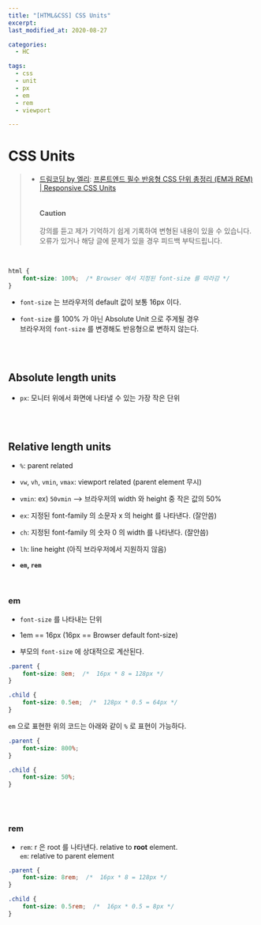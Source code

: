 ```yaml
---
title: "[HTML&CSS] CSS Units"
excerpt: 
last_modified_at: 2020-08-27

categories:
  - HC

tags:
  - css
  - unit
  - px
  - em
  - rem
  - viewport

---
```


# CSS Units

> - [드림코딩 by 엘리](https://www.youtube.com/channel/UC_4u-bXaba7yrRz_6x6kb_w): [프론트엔드 필수 반응형 CSS 단위 총정리 (EM과 REM) | Responsive CSS Units](https://www.youtube.com/watch?v=7Z3t1OWOpHo)  
> <br><br>**Caution**<br><br>
> 강의를 듣고 제가 기억하기 쉽게 기록하여 변형된 내용이 있을 수 있습니다.  
> 오류가 있거나 해당 글에 문제가 있을 경우 피드백 부탁드립니다.

<br>

```css
html {
    font-size: 100%;  /* Browser 에서 지정된 font-size 를 따라감 */
}
```

- `font-size` 는 브라우저의 default 값이 보통 16px 이다.

- `font-size` 를 100% 가 아닌 Absolute Unit 으로 주게될 경우  
브라우저의 `font-size` 를 변경해도 반응형으로 변하지 않는다.

<br><br>

## Absolute length units

- `px`: 모니터 위에서 화면에 나타낼 수 있는 가장 작은 단위

<br><br>

## Relative length units

- `%`: parent related

- `vw`, `vh`, `vmin`, `vmax`: viewport related (parent element 무시)

- `vmin`: ex) `50vmin` \-\-\> 브라우저의 width 와 height 중 작은 값의 50%

- `ex`: 지정된 font-family 의 소문자 x 의 height 를 나타낸다. (잘안씀)

- `ch`: 지정된 font-family 의 숫자 0 의 width 를 나타낸다. (잘안씀)

- `lh`: line height (아직 브라우저에서 지원하지 않음) 

- **`em`, `rem`**

<br>

### em

- `font-size` 를 나타내는 단위

- 1em \=\= 16px (16px \=\= Browser default font-size)

- 부모의 `font-size` 에 상대적으로 계산된다.

```css
.parent {
    font-size: 8em;  /*  16px * 8 = 128px */
}

.child {
    font-size: 0.5em;  /*  128px * 0.5 = 64px */
}
```

`em` 으로 표현한 위의 코드는 아래와 같이 `%` 로 표현이 가능하다.

```css
.parent {
    font-size: 800%;
}

.child {
    font-size: 50%;
}
```

<br><br>

### rem

- `rem`: r 은 root 를 나타낸다. relative to **root** element.  
`em`: relative to parent element  

```css
.parent {
    font-size: 8rem;  /*  16px * 8 = 128px */
}

.child {
    font-size: 0.5rem;  /*  16px * 0.5 = 8px */
}
```
